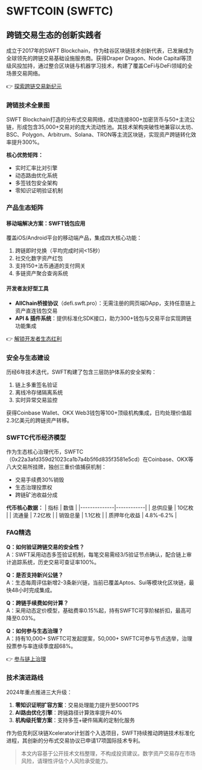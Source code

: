 # SWFTCOIN (SWFTC)

## 跨链交易生态的创新实践者

成立于2017年的SWFT Blockchain，作为硅谷区块链技术创新代表，已发展成为全球领先的跨链交易基础设施服务商。获得Draper Dragon、Node Capital等顶级风投加持，通过整合区块链与机器学习技术，构建了覆盖CeFi与DeFi领域的全场景交易网络。

👉 [探索跨链交易新纪元](https://bit.ly/okx_welcome)

### 跨链技术全景图

SWFT Blockchain打造的分布式交易网络，成功连接800+加密货币与50+主流公链，形成包含35,000+交易对的庞大流动性池。其技术架构突破性地兼容以太坊、BSC、Polygon、Arbitrum、Solana、TRON等主流区块链，实现资产跨链转化效率提升300%。

**核心优势矩阵：**
- 实时汇率比对引擎
- 动态路由优化系统
- 多签钱包安全架构
- 零知识证明验证机制

### 产品生态矩阵

#### 移动端解决方案：SWFT钱包应用
覆盖iOS/Android平台的移动端产品，集成四大核心功能：
1. 跨链即时兑换（平均完成时间<15秒）
2. 社交化数字资产红包
3. 支持150+法币通道的支付网关
4. 多链资产聚合查询系统

#### 开发者友好型工具
- **AllChain桥接协议**（defi.swft.pro）：无需注册的网页端DApp，支持任意链上资产直连钱包交易
- **API & 插件系统**：提供标准化SDK接口，助力300+钱包与交易平台实现跨链功能集成

👉 [解锁开发者生态红利](https://bit.ly/okx_welcome)

### 安全与生态建设

历经6年技术迭代，SWFT构建了包含三层防护体系的安全架构：
1. 链上多重签名验证
2. 离线冷存储隔离系统
3. 实时异常交易监控

获得Coinbase Wallet、OKX Web3钱包等100+顶级机构集成，日均处理价值超2.3亿美元的跨链资产转移。

### SWFTC代币经济模型

作为生态核心治理代币，SWFTC（0x22a3afd359d21023ca1b7a4b5f6d835f3581e5cd）在Coinbase、OKX等八大交易所挂牌，独创三重价值捕获机制：
- 交易手续费30%销毁
- 生态治理投票权
- 跨链矿池收益分成

**代币核心数据：**
| 指标         | 数值       |
|--------------|------------|
| 总供应量     | 10亿枚     |
| 流通量       | 7.2亿枚    |
| 销毁总量     | 1.1亿枚    |
| 质押年化收益 | 4.8%-6.2%  |

### FAQ精选

**Q：如何验证跨链交易的安全性？**  
A：SWFT采用动态多签验证机制，每笔交易需经3/5验证节点确认，配合链上审计追踪系统，历史交易可查证率100%。

**Q：是否支持新兴公链？**  
A：生态每周评估新增2-3条新兴链，当前已覆盖Aptos、Sui等模块化区块链，最快48小时完成集成。

**Q：跨链手续费如何计算？**  
A：采用动态定价模型，基础费率0.15%起，持有SWFTC可享阶梯折扣，最高可降至0.03%。

**Q：如何参与生态治理？**  
A：持有10,000+ SWFTC可发起提案，50,000+ SWFTC可参与节点选举，治理投票参与率连续季度超68%。

👉 [参与链上治理](https://bit.ly/okx_welcome)

### 技术演进路线

2024年重点推进三大升级：
1. **零知识证明扩容方案**：交易处理能力提升至5000TPS
2. **AI路由优化引擎**：跨链路径计算效率提升40%
3. **机构级托管方案**：支持多签+硬件隔离的定制化服务

作为伯克利区块链Xcelerator计划首个入选项目，SWFT持续推动跨链技术标准化进程，其创新的分布式交易协议已申请17项国际技术专利。

> 本文内容基于公开技术文档整理，不构成投资建议。数字资产交易存在市场风险，请理性评估个人风险承受能力。
